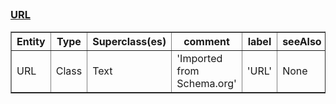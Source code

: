 ## <h3><a href="https://schema.org/URL">URL</a></h3><table border="1" class="dataframe">
  <thead>
    <tr style="text-align: center;">
      <th>Entity</th>
      <th>Type</th>
      <th>Superclass(es)</th>
      <th>comment</th>
      <th>label</th>
      <th>seeAlso</th>
    </tr>
  </thead>
  <tbody>
    <tr>
      <td>URL</td>
      <td>Class</td>
      <td>Text</td>
      <td>'Imported from Schema.org'</td>
      <td>'URL'</td>
      <td>None</td>
    </tr>
  </tbody>
</table>